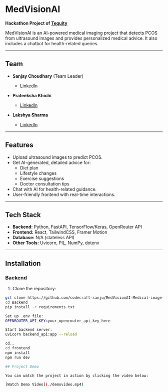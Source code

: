# MedVisionAI

**Hackathon Project of [Tequity](https://www.tequity.tech/)**

MedVisionAI is an AI-powered medical imaging project that detects PCOS from ultrasound images and provides personalized medical advice. It also includes a chatbot for health-related queries.

---

## Team

- **Sanjay Choudhary** (Team Leader)  
  - [LinkedIn](https://www.linkedin.com/in/sanjaychoudhary99/)  

- **Prateeksha Khichi**  
  - [LinkedIn](https://www.linkedin.com/in/prateeksha-khichi-790682290/)  

- **Lakshya Sharma**  
  - [LinkedIn](https://www.linkedin.com/in/lakshyasharma077/)  

---

## Features

- Upload ultrasound images to predict PCOS.
- Get AI-generated, detailed advice for:
  - Diet plan
  - Lifestyle changes
  - Exercise suggestions
  - Doctor consultation tips
- Chat with AI for health-related guidance.
- User-friendly frontend with real-time interactions.

---

## Tech Stack

- **Backend:** Python, FastAPI, TensorFlow/Keras, OpenRouter API  
- **Frontend:** React, TailwindCSS, Framer Motion  
- **Database:** N/A (stateless API)  
- **Other Tools:** Uvicorn, PIL, NumPy, dotenv

---

## Installation

### Backend

1. Clone the repository:

```bash
git clone https://github.com/codecraft-sanju/MedVisionAI-Medical-image-AI-vision.
cd Backend
pip install -r requirements.txt

Set up .env file:
OPENROUTER_API_KEY=your_openrouter_api_key_here

Start backend server:
uvicorn backend_api:app --reload

cd..
cd frontend
npm install
npm run dev

## Project Demo

You can watch the project in action by clicking the video below:

[Watch Demo Video](./demovideo.mp4)


